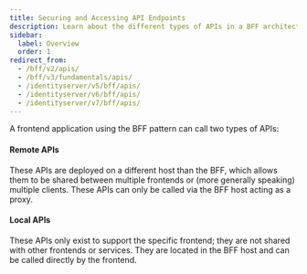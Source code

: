 ```yaml
---
title: Securing and Accessing API Endpoints
description: Learn about the different types of APIs in a BFF architecture and how to secure and access them properly
sidebar:
  label: Overview
  order: 1
redirect_from:
  - /bff/v2/apis/
  - /bff/v3/fundamentals/apis/
  - /identityserver/v5/bff/apis/
  - /identityserver/v6/bff/apis/
  - /identityserver/v7/bff/apis/
---
```


A frontend application using the BFF pattern can call two types of APIs:

#### Remote APIs

These APIs are deployed on a different host than the BFF, which allows them to be shared between multiple frontends or (more generally speaking) multiple clients. These APIs can only be called via the BFF host acting as a proxy.

#### Local APIs

These APIs only exist to support the specific frontend; they are not shared with other frontends or services. They are located in the BFF host and can be called directly by the frontend.
